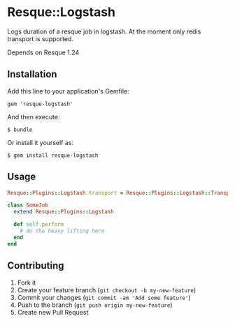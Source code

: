 # Resque::Logstash

Logs duration of a resque job in logstash. At the moment only redis
transport is supported.

Depends on Resque 1.24

## Installation

Add this line to your application's Gemfile:

    gem 'resque-logstash'

And then execute:

    $ bundle

Or install it yourself as:

    $ gem install resque-logstash

## Usage

```ruby
Resque::Plugins::Logstash.transport = Resque::Plugins::Logstash::Transport::Redis.new('localhost', 6379)

class SomeJob
  extend Resque::Plugins::Logstash

  def self.perform
    # do the heavy lifting here
  end
end
```

## Contributing

1. Fork it
2. Create your feature branch (`git checkout -b my-new-feature`)
3. Commit your changes (`git commit -am 'Add some feature'`)
4. Push to the branch (`git push origin my-new-feature`)
5. Create new Pull Request
